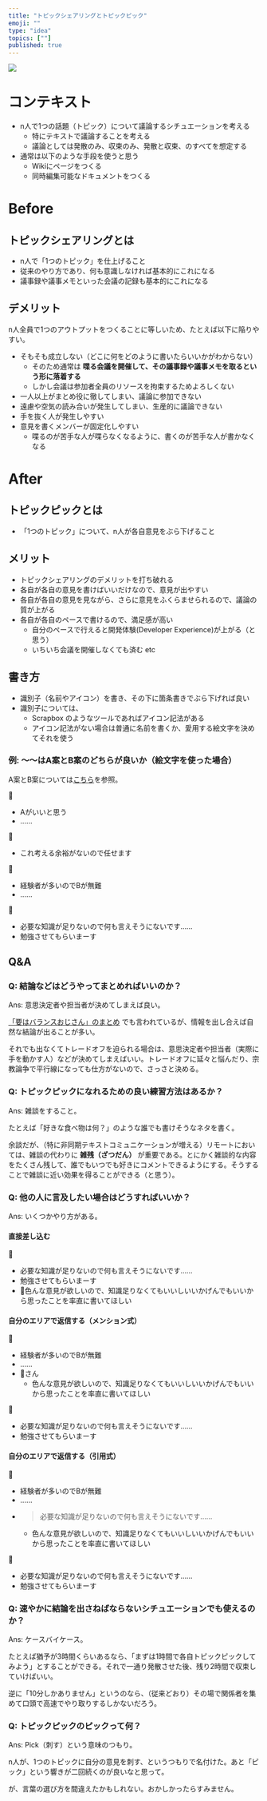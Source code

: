```yaml
---
title: "トピックシェアリングとトピックピック"
emoji: ""
type: "idea"
topics: [""]
published: true
---
```


![](/images/220613_204352.png)

# コンテキスト
- n人で1つの話題（トピック）について議論するシチュエーションを考える
    - 特にテキストで議論することを考える
    - 議論としては発散のみ、収束のみ、発散と収束、のすべてを想定する
- 通常は以下のような手段を使うと思う
    - Wikiにページをつくる
    - 同時編集可能なドキュメントをつくる

# Before

## トピックシェアリングとは
- n人で「1つのトピック」を仕上げること
- 従来のやり方であり、何も意識しなければ基本的にこれになる
- 議事録や議事メモといった会議の記録も基本的にこれになる

## デメリット
n人全員で1つのアウトプットをつくることに等しいため、たとえば以下に陥りやすい。

- そもそも成立しない（どこに何をどのように書いたらいいかがわからない）
    - そのため通常は **喋る会議を開催して、その議事録や議事メモを取るという形に落着する**
    - しかし会議は参加者全員のリソースを拘束するためよろしくない
- 一人以上がまとめ役に徹してしまい、議論に参加できない
- 遠慮や空気の読み合いが発生してしまい、生産的に議論できない
- 手を抜く人が発生しやすい
- 意見を書くメンバーが固定化しやすい
    - 喋るのが苦手な人が喋らなくなるように、書くのが苦手な人が書かなくなる

# After

## トピックピックとは
- 「1つのトピック」について、n人が各自意見をぶら下げること

## メリット
- トピックシェアリングのデメリットを打ち破れる
- 各自が各自の意見を書けばいいだけなので、意見が出やすい
- 各自が各自の意見を見ながら、さらに意見をふくらませられるので、議論の質が上がる
- 各自が各自のペースで書けるので、満足感が高い
    - 自分のペースで行えると開発体験(Developer Experience)が上がる（と思う）
    - いちいち会議を開催しなくても済む etc

## 書き方
- 識別子（名前やアイコン）を書き、その下に箇条書きでぶら下げれば良い
- 識別子については、
    - Scrapbox のようなツールであればアイコン記法がある
    - アイコン記法がない場合は普通に名前を書くか、愛用する絵文字を決めてそれを使う

### 例: ～～はA案とB案のどちらが良いか（絵文字を使った場合）
A案とB案については[こちら](ダミーです.md)を参照。

🐰

- Aがいいと思う
- ……

🦍

- これ考える余裕がないので任せます

🐢

- 経験者が多いのでBが無難
- ……

🐯

- 必要な知識が足りないので何も言えそうにないです……
- 勉強させてもらいまーす

## Q&A

### Q: 結論などはどうやってまとめればいいのか？
Ans: 意思決定者や担当者が決めてしまえば良い。

[「要はバランスおじさん」のまとめ](https://togetter.com/li/1402258) でも言われているが、情報を出し合えば自然な結論が出ることが多い。

それでも出なくてトレードオフを迫られる場合は、意思決定者や担当者（実際に手を動かす人）などが決めてしまえばいい。トレードオフに延々と悩んだり、宗教論争で平行線になっても仕方がないので、さっさと決める。

### Q: トピックピックになれるための良い練習方法はあるか？
Ans: 雑談をすること。

たとえば「好きな食べ物は何？」のような誰でも書けそうなネタを書く。

余談だが、（特に非同期テキストコミュニケーションが増える）リモートにおいては、雑談の代わりに **雑残（ざつだん）** が重要である。とにかく雑談的な内容をたくさん残して、誰でもいつでも好きにコメントできるようにする。そうすることで雑談に近い効果を得ることができる（と思う）。

### Q: 他の人に言及したい場合はどうすればいいか？
Ans: いくつかやり方がある。

#### 直接差し込む
🐯

- 必要な知識が足りないので何も言えそうにないです……
- 勉強させてもらいまーす
- 🐢色んな意見が欲しいので、知識足りなくてもいいしいいかげんでもいいから思ったことを率直に書いてほしい

#### 自分のエリアで返信する（メンション式）
🐢

- 経験者が多いのでBが無難
- ……
- 🐯さん
    - 色んな意見が欲しいので、知識足りなくてもいいしいいかげんでもいいから思ったことを率直に書いてほしい

🐯

- 必要な知識が足りないので何も言えそうにないです……
- 勉強させてもらいまーす

#### 自分のエリアで返信する（引用式）
🐢

- 経験者が多いのでBが無難
- ……
- > 必要な知識が足りないので何も言えそうにないです……
    - 色んな意見が欲しいので、知識足りなくてもいいしいいかげんでもいいから思ったことを率直に書いてほしい

🐯

- 必要な知識が足りないので何も言えそうにないです……
- 勉強させてもらいまーす

### Q: 速やかに結論を出さねばならないシチュエーションでも使えるのか？
Ans: ケースバイケース。

たとえば猶予が3時間くらいあるなら、「まずは1時間で各自トピックピックしてみよう」とすることができる。それで一通り発散させた後、残り2時間で収束していけばいい。

逆に「10分しかありません」というのなら、（従来どおり）その場で関係者を集めて口頭で高速でやり取りするしかないだろう。

### Q: トピックピックのピックって何？
Ans: Pick（刺す）という意味のつもり。

n人が、1つのトピックに自分の意見を刺す、というつもりで名付けた。あと「ピック」という響きが二回続くのが良いなと思って。

が、言葉の選び方を間違えたかもしれない。おかしかったらすみません。
